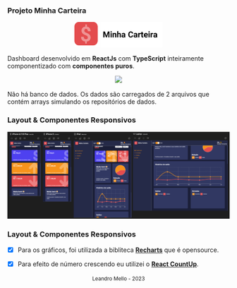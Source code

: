 ### Projeto Minha Carteira

<div align="center" >
  <img src="./minha-carteira/public/assets/logo.png" width="200">
</div>


Dashboard desenvolvido em **ReactJs** com **TypeScript** inteiramente componentizado com **componentes puros**.

<div align="center" >
  <img src="./minha-carteira/public/assets/minhacarteirapreview.gif">
</div>




Não há banco de dados. Os dados são carregados de 2 arquivos que contém arrays simulando os repositórios de dados.


### Layout & Componentes Responsivos

<div align="center" >
  <img src="./minha-carteira/public/assets/resposiveview.png">
</div>

### Layout & Componentes Responsivos

- [x] Para os gráficos, foi utilizada a bibliteca [**Recharts**](http://recharts.org/en-US) que é opensource.
- [x] Para efeito de número crescendo eu utilizei o [**React CountUp**](https://www.npmjs.com/package/react-countup).


<div align="center">
  <small>Leandro Mello - 2023</small>
</div>
